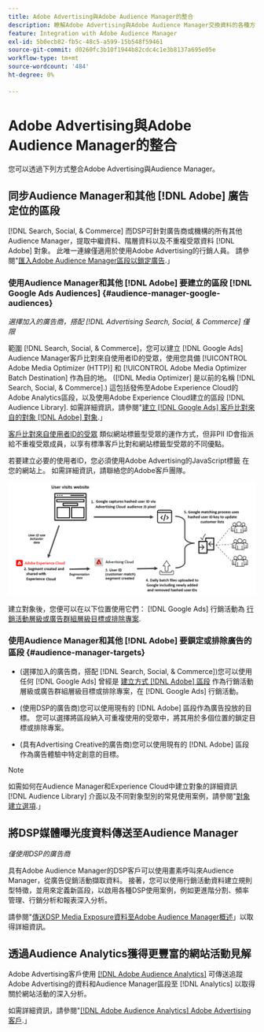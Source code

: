 ```yaml
---
title: Adobe Advertising與Adobe Audience Manager的整合
description: 瞭解Adobe Advertising與Adobe Audience Manager交換資料的各種方式。
feature: Integration with Adobe Audience Manager
exl-id: 5b0ecb82-fb5c-48c5-a599-15b548f59461
source-git-commit: d0260fc3b10f1944b82cdc4c1e3b8137a695e05e
workflow-type: tm+mt
source-wordcount: '484'
ht-degree: 0%

---
```


# Adobe Advertising與Adobe Audience Manager的整合

您可以透過下列方式整合Adobe Advertising與Audience Manager。

## 同步Audience Manager和其他 [!DNL Adobe] 廣告定位的區段

[!DNL Search, Social, & Commerce] 而DSP可針對廣告商或機構的所有其他Audience Manager，提取中繼資料、階層資料以及不重複受眾資料 [!DNL Adobe] 對象。 此唯一連線僅適用於使用Adobe Advertising的行銷人員。 請參閱&quot;[匯入Adobe Audience Manager區段以鎖定廣告](/help/integrations/audience-manager/import-audiences.md).」

### 使用Audience Manager和其他 [!DNL Adobe] 要建立的區段 [!DNL Google Ads Audiences] {#audience-manager-google-audiences}

*選擇加入的廣告商，搭配 [!DNL Advertising Search, Social, & Commerce] 僅限*

範圍 [!DNL Search, Social, & Commerce]，您可以建立 [!DNL Google Ads] Audience Manager客戶比對來自使用者ID的受眾，使用您具備 [!UICONTROL Adobe Media Optimizer (HTTP)] 和 [!UICONTROL Adobe Media Optimizer Batch Destination] 作為目的地。 ([!DNL Media Optimizer] 是以前的名稱 [!DNL Search, Social, & Commerce].) 這包括發佈至Adobe Experience Cloud的Adobe Analytics區段，以及使用Adobe Experience Cloud建立的區段 [!DNL Audience Library]. 如需詳細資訊，請參閱&quot;[建立 [!DNL Google Ads] 客戶比對來自的對象 [!DNL Adobe] 對象](/help/search-social-commerce/campaign-management/campaigns/google-audience-from-adobe-audience.md).」

[客戶比對來自使用者ID的受眾](https://support.google.com/google-ads/answer/9199250) 類似網站標籤型受眾的運作方式，但非PII ID會指派給不重複受眾成員，以享有標準客戶比對和網站標籤型受眾的不同優點。

若要建立必要的使用者ID，您必須使用Adobe Advertising的JavaScript標籤 <!-- with a user ID parameter -->在您的網站上。 如需詳細資訊，請聯絡您的Adobe客戶團隊。

![區段建立流程](/help/integrations/assets/ad_search_user_id_pic.png)

建立對象後，您便可以在以下位置使用它們： [!DNL Google Ads] 行銷活動為 [行銷活動層級或廣告群組層級目標或排除專案](#audience-manager-targets).

### 使用Audience Manager和其他 [!DNL Adobe] 要鎖定或排除廣告的區段 {#audience-manager-targets}

* (選擇加入的廣告商，搭配 [!DNL Search, Social, & Commerce])您可以使用任何 [!DNL Google Ads] 曾經是 [建立方式 [!DNL Adobe] 區段](#audience-manager-google-audiences) 作為行銷活動層級或廣告群組層級目標或排除專案，在 [!DNL Google Ads] 行銷活動。

* (使用DSP的廣告商)您可以使用現有的 [!DNL Adobe] 區段作為廣告投放的目標。 您可以選擇將區段納入可重複使用的受眾中，將其用於多個位置的鎖定目標或排除專案。

* (具有Advertising Creative的廣告商)您可以使用現有的 [!DNL Adobe] 區段作為廣告體驗中特定創意的目標。

>[!NOTE]
>
>如需如何在Audience Manager和Experience Cloud中建立對象的詳細資訊 [!DNL Audience Library] 介面以及不同對象型別的常見使用案例，請參閱&quot;[對象建立選項](https://experienceleague.adobe.com/docs/experience-cloud-kcs/kbarticles/KA-16471.html).」

## 將DSP媒體曝光度資料傳送至Audience Manager

*僅使用DSP的廣告商*

具有Adobe Audience Manager的DSP客戶可以使用畫素呼叫來Audience Manager，從廣告促銷活動擷取資料。 接著，您可以使用行銷活動資料建立規則型特徵，並用來定義新區段，以啟用各種DSP使用案例，例如更進階分割、頻率管理、行銷分析和報表深入分析。

請參閱&quot;[傳送DSP Media Exposure資料至Adobe Audience Manager概述](/help/integrations/audience-manager/media-data-integration/overview.md)」以取得詳細資訊。

## 透過Audience Analytics獲得更豐富的網站活動見解

Adobe Advertising客戶使用 [[!DNL Adobe Audience Analytics]](https://experienceleague.adobe.com/docs/analytics/integration/audience-analytics/mc-audiences-aam.html) 可傳送追蹤Adobe Advertising的資料和Audience Manager區段至 [!DNL Analytics] 以取得關於網站活動的深入分析。

如需詳細資訊，請參閱&quot;[[!DNL Adobe Audience Analytics] Adobe Advertising客戶](/help/integrations/audience-manager/audience-analytics.md).」
